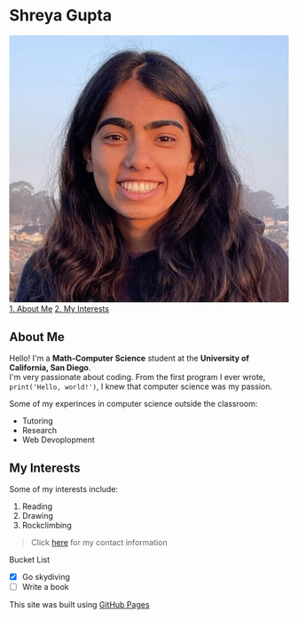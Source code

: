 # Shreya Gupta 
![Profile Picture](images/IMG-1243.jpg) <br />
[1. About Me](#about-me)
[2. My Interests](#interests) 

## About Me
 Hello! I'm a **Math-Computer Science** student at the **University of California, San Diego**. <br />
 I'm very passionate about coding. From the first program I ever wrote, `print('Hello, world!')`, I knew that computer science was my passion.

Some of my experinces in computer science outside the classroom:
- Tutoring
- Research
- Web Devoplopment


## My Interests
Some of my interests include:
1. Reading
2. Drawing
3. Rockclimbing
> Click [here](additional-pages/contacts.md) for my contact information <br />

Bucket List
- [x] Go skydiving
- [ ] Write a book

 This site was built using [GitHub Pages](https://pages.github.com/) <br />
